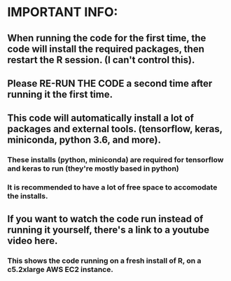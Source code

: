 # IMPORTANT INFO:

## When running the code for the first time, the code will install the required packages, then restart the R session. (I can't control this). 
## Please RE-RUN THE CODE a second time after running it the first time. 

## This code will automatically install a lot of packages and external tools. (tensorflow, keras, miniconda, python 3.6, and more). 
### These installs (python, miniconda) are required for tensorflow and keras to run (they're mostly based in python)
### It is recommended to have a lot of free space to accomodate the installs. 
## If you want to watch the code run instead of running it yourself, there's a link to a youtube video here. 
### This shows the code running on a fresh install of R, on a c5.2xlarge AWS EC2 instance.
